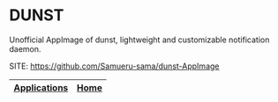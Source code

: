 # DUNST

 Unofficial AppImage of dunst, lightweight and customizable notification daemon.

 SITE: https://github.com/Samueru-sama/dunst-AppImage

 | [Applications](https://portable-linux-apps.github.io/apps.html) | [Home](https://portable-linux-apps.github.io)
 | --- | --- |
